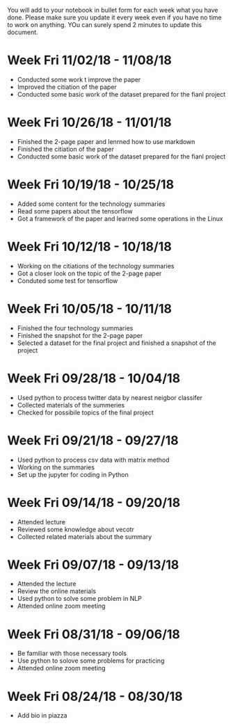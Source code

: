 You will add to your notebook in bullet form for each week what you have done. Please make sure you update it every week even if you have no time to work on anything. YOu can surely spend 2 minutes to update this document.   

# Week Fri 11/02/18 - 11/08/18

* Conducted some work t improve the paper
* Improved the citiation of the paper
* Conducted some basic work of the dataset prepared for the fianl project

# Week Fri 10/26/18 - 11/01/18

* Finished the 2-page paper and lenrned how to use markdown
* Finished the citiation of the paper
* Conducted some basic work of the dataset prepared for the fianl project

# Week Fri 10/19/18 - 10/25/18

* Added some content for the technology summaries
* Read some papers about the tensorflow
* Got a framework of the paper and learned some operations in the Linux

# Week Fri 10/12/18 - 10/18/18

* Working on the citiations of the technology summaries
* Got a closer look on the topic of the 2-page paper
* Conduted some test for tensorflow

# Week Fri 10/05/18 - 10/11/18

* Finished the four technology summaries
* Finished the snapshot for the 2-page paper
* Selected a dataset for the final project and finished a snapshot of the project

# Week Fri 09/28/18 - 10/04/18

* Used python to process twitter data by nearest neigbor classifer
* Collected materials of the summeries
* Checked for possibile topics of the final project

# Week Fri 09/21/18 - 09/27/18


* Used python to process csv data with matrix method
* Working on the summaries
* Set up the jupyter for coding in Python

# Week Fri 09/14/18 - 09/20/18

* Attended lecture
* Reviewed some knowledge about vecotr
* Collected related materials about the summary

# Week Fri 09/07/18 - 09/13/18

* Attended the lecture
* Review the online materials
* Used python to solve some problem in NLP
* Attended online zoom meeting



# Week Fri 08/31/18 - 09/06/18

* Be familiar with those necessary tools
* Use python to solove some problems for practicing
* Attended online zoom meeting


# Week Fri 08/24/18 - 08/30/18
* Add bio in piazza


